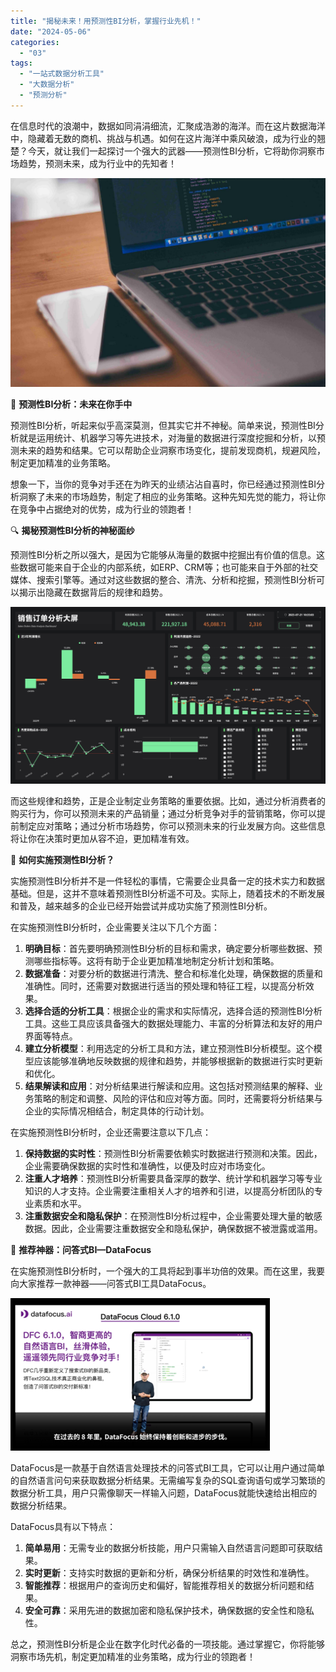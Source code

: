 ```yaml
---
title: "揭秘未来！用预测性BI分析，掌握行业先机！"
date: "2024-05-06"
categories: 
  - "03"
tags: 
  - "一站式数据分析工具"
  - "大数据分析"
  - "预测分析"
---
```


在信息时代的浪潮中，数据如同涓涓细流，汇聚成浩渺的海洋。而在这片数据海洋中，隐藏着无数的商机、挑战与机遇。如何在这片海洋中乘风破浪，成为行业的翘楚？今天，就让我们一起探讨一个强大的武器——预测性BI分析，它将助你洞察市场趋势，预测未来，成为行业中的先知者！

![](images/1642754332-2.jpg)

🔮 **预测性BI分析：未来在你手中**

预测性BI分析，听起来似乎高深莫测，但其实它并不神秘。简单来说，预测性BI分析就是运用统计、机器学习等先进技术，对海量的数据进行深度挖掘和分析，以预测未来的趋势和结果。它可以帮助企业洞察市场变化，提前发现商机，规避风险，制定更加精准的业务策略。

想象一下，当你的竞争对手还在为昨天的业绩沾沾自喜时，你已经通过预测性BI分析洞察了未来的市场趋势，制定了相应的业务策略。这种先知先觉的能力，将让你在竞争中占据绝对的优势，成为行业的领跑者！

🔍 **揭秘预测性BI分析的神秘面纱**

预测性BI分析之所以强大，是因为它能够从海量的数据中挖掘出有价值的信息。这些数据可能来自于企业的内部系统，如ERP、CRM等；也可能来自于外部的社交媒体、搜索引擎等。通过对这些数据的整合、清洗、分析和挖掘，预测性BI分析可以揭示出隐藏在数据背后的规律和趋势。

![](images/1693473000-%E9%94%80%E5%94%AE%E8%AE%A2%E5%8D%95.png)

而这些规律和趋势，正是企业制定业务策略的重要依据。比如，通过分析消费者的购买行为，你可以预测未来的产品销量；通过分析竞争对手的营销策略，你可以提前制定应对策略；通过分析市场趋势，你可以预测未来的行业发展方向。这些信息将让你在决策时更加从容不迫，更加精准有效。

💼 **如何实施预测性BI分析？**

实施预测性BI分析并不是一件轻松的事情，它需要企业具备一定的技术实力和数据基础。但是，这并不意味着预测性BI分析遥不可及。实际上，随着技术的不断发展和普及，越来越多的企业已经开始尝试并成功实施了预测性BI分析。

在实施预测性BI分析时，企业需要关注以下几个方面：

1. **明确目标**：首先要明确预测性BI分析的目标和需求，确定要分析哪些数据、预测哪些指标等。这将有助于企业更加精准地制定分析计划和策略。
2. **数据准备**：对要分析的数据进行清洗、整合和标准化处理，确保数据的质量和准确性。同时，还需要对数据进行适当的预处理和特征工程，以提高分析效果。
3. **选择合适的分析工具**：根据企业的需求和实际情况，选择合适的预测性BI分析工具。这些工具应该具备强大的数据处理能力、丰富的分析算法和友好的用户界面等特点。
4. **建立分析模型**：利用选定的分析工具和方法，建立预测性BI分析模型。这个模型应该能够准确地反映数据的规律和趋势，并能够根据新的数据进行实时更新和优化。
5. **结果解读和应用**：对分析结果进行解读和应用。这包括对预测结果的解释、业务策略的制定和调整、风险的评估和应对等方面。同时，还需要将分析结果与企业的实际情况相结合，制定具体的行动计划。

在实施预测性BI分析时，企业还需要注意以下几点：

1. **保持数据的实时性**：预测性BI分析需要依赖实时数据进行预测和决策。因此，企业需要确保数据的实时性和准确性，以便及时应对市场变化。
2. **注重人才培养**：预测性BI分析需要具备深厚的数学、统计学和机器学习等专业知识的人才支持。企业需要注重相关人才的培养和引进，以提高分析团队的专业素质和水平。
3. **注重数据安全和隐私保护**：在预测性BI分析过程中，企业需要处理大量的敏感数据。因此，企业需要注重数据安全和隐私保护，确保数据不被泄露或滥用。

🎉 **推荐神器：问答式BI—DataFocus**

在实施预测性BI分析时，一个强大的工具将起到事半功倍的效果。而在这里，我要向大家推荐一款神器——问答式BI工具DataFocus。

![](images/1706580966-DataFocus-%E6%96%B0%E5%93%81%E5%8F%91%E5%B8%83%E4%BC%9A-DFCv6.png)

DataFocus是一款基于自然语言处理技术的问答式BI工具，它可以让用户通过简单的自然语言问句来获取数据分析结果。无需编写复杂的SQL查询语句或学习繁琐的数据分析工具，用户只需像聊天一样输入问题，DataFocus就能快速给出相应的数据分析结果。

DataFocus具有以下特点：

1. **简单易用**：无需专业的数据分析技能，用户只需输入自然语言问题即可获取结果。
2. **实时更新**：支持实时数据的更新和分析，确保分析结果的时效性和准确性。
3. **智能推荐**：根据用户的查询历史和偏好，智能推荐相关的数据分析问题和结果。
4. **安全可靠**：采用先进的数据加密和隐私保护技术，确保数据的安全性和隐私性。

总之，预测性BI分析是企业在数字化时代必备的一项技能。通过掌握它，你将能够洞察市场先机，制定更加精准的业务策略，成为行业的领跑者！
